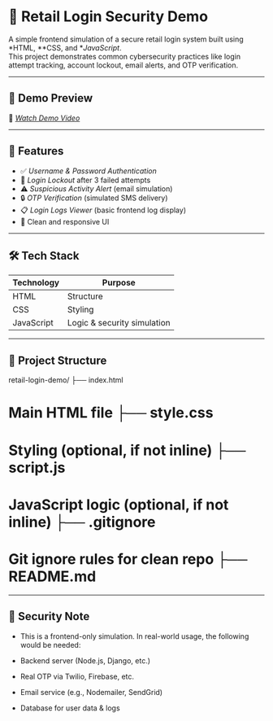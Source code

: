 # 🔐 Retail Login Security Demo

A simple frontend simulation of a secure retail login system built using *HTML, **CSS, and **JavaScript*.  
This project demonstrates common cybersecurity practices like login attempt tracking, account lockout, email alerts, and OTP verification.

---

## 📸 Demo Preview



🎥 *[Watch Demo Video](https://youtu.be/46jwXyUuB20?si=r2m1PWkcCjiAHos-)* 

---

## 🚀 Features

- ✅ *Username & Password Authentication*
- 🚫 *Login Lockout* after 3 failed attempts
- ⚠ *Suspicious Activity Alert* (email simulation)
- 🔒 *OTP Verification* (simulated SMS delivery)
- 📋 *Login Logs Viewer* (basic frontend log display)
- 🎨 Clean and responsive UI

---

## 🛠 Tech Stack

| Technology | Purpose         |
|------------|-----------------|
| HTML       | Structure        |
| CSS        | Styling          |
| JavaScript | Logic & security simulation |

---

## 📂 Project Structure

retail-login-demo/ ├── index.html        
# Main HTML file ├── style.css        
# Styling (optional, if not inline) ├── script.js         
# JavaScript logic (optional, if not inline) ├── .gitignore       
# Git ignore rules for clean repo ├── README.md   
---

## 🔐 Security Note

- This is a frontend-only simulation. In real-world usage, the following would be needed:

- Backend server (Node.js, Django, etc.)

- Real OTP via Twilio, Firebase, etc.

- Email service (e.g., Nodemailer, SendGrid)

- Database for user data & logs




